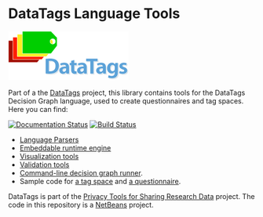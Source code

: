 DataTags Language Tools
=======================

![DataTags Logo](DataTagsLib/DOCS/datatags-logo-large.png)

Part of a the [DataTags](http://datatags.org) project, this library contains tools for the DataTags Decision Graph language, used to create questionnaires and tag spaces. Here you can find:

[![Documentation Status](http://readthedocs.org/projects/datatagginglibrary/badge/?version=latest)](http://datatagginglibrary.readthedocs.io/)
[![Build Status](https://travis-ci.org/IQSS/DataTaggingLibrary.svg?branch=master)](https://travis-ci.org/IQSS/DataTaggingLibrary)

* [Language Parsers](DataTagsLib/src/edu/harvard/iq/datatags/parser)
* [Embeddable runtime engine](DataTagsLib/src/edu/harvard/iq/datatags/runtime/RuntimeEngine.java)
* [Visualization tools](DataTagsLib/src/edu/harvard/iq/datatags/visualizers/graphviz)
* [Validation tools](DataTagsLib/src/edu/harvard/iq/datatags/tools)
* [Command-line decision graph runner](DataTagsLib/src/edu/harvard/iq/datatags/mains/DecisionGraphCliRunner.java).
* Sample code for [a tag space](DataTagsLib/WORK/dtl/0.8/definitions.ts) and [a questionnaire](DataTagsLib/WORK/dtl/0.8/questionnaire.dg).

DataTags is part of the [Privacy Tools for Sharing Research Data](http://privacytools.seas.harvard.edu) project. The code in this repository is a [NetBeans](http://netbeans.org) project.
